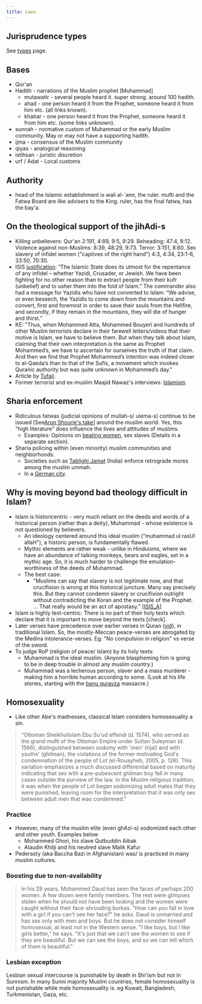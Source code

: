 ```yaml
---
title: Laws
---
```


## Jurisprudence types
See [types](../types/) page.

## Bases
- Qur'an
- Hadith - narrations of the Muslim prophet [Muhammad]
  - mutawatir - several people heard it. super strong. around 100 hadith.
  - ahad - one person heard it from the Prophet, someone heard it from him etc. (all links known).
  - khabar - one person heard it from the Prophet, someone heard it from him etc. (some links unknown).
- sunnah - normative custom of Muhammad or the early Muslim community. May or may not have a supporting hadith.
- ijma - consensus of the Muslim community
- qiyas - analogical reasoning
- istihsan - juristic discretion
- urf / Adat - Local customs


## Authority
- head of the Islamic establishment is wali al-`amr, the ruler. mufti and the Fatwa Board are like advisers to the King. ruler, has the final fatwa, has the bay'a.

## On the theological support of the jihAdi-s
- Killing unbelievers: Qur'an 2:191, 4:89, 9:5, 9:29. Beheading: 47:4, 8:12. Violence against non-Muslims: 8:39, 48:29, 9:73. Terror: 3:151, 8:60. Sex slavery of infidel women ("captives of the right hand") 4:3, 4:34, 23:1-6, 33:50, 70:30. 
- ISIS [justification](http://cnsnews.com/news/article/lauretta-brown/isis-commander-justifies-massacre-we-had-called-upon-yazidis-convert): “The Islamic State does its utmost for the repentance of any infidel – whether Yazidi, Crusader, or Jewish. We have been fighting for no other reason than to extract people from their kufr (unbelief) and to usher them into the fold of Islam.” The commander also had a message for Yazidis who have not converted to Islam: “We advise, or even beseech, the Yazidis to come down from the mountains and convert, first and foremost in order to save their souls from the Hellfire, and secondly, if they remain in the mountains, they will die of hunger and thirst.”
- KE: "Thus, when Mohammed Atta, Mohammed Bouyeri and hundreds of other Muslim terrorists declare in their farewell letters/videos that their motive is Islam, we have to believe them. But when they talk about Islam, claiming that their own interpretation is the same as Prophet Mohammed’s, we have to ascertain for ourselves the truth of that claim. And then we find that Prophet Mohammed’s intention was indeed closer to al-Qaeda’s than to that of the Sufis, a movement which invokes Quranic authority but was quite unknown in Mohammed’s day."
- Article by [Tufail](http://www.newindianexpress.com/columns/Skewed-logic-of-Al-Qaeda/2013/09/18/article1789874.ece).
- Former terrorist and ex-muslim Maajid Nawaz's interviews: [Islamism](https://www.youtube.com/watch?v=KlADwwnipaI).

## Sharia enforcement
- Ridiculous fatwas (judicial opinions of mullah-s/ ulema-s) continue to be issued \[See[Arun Shourie's take](https://www.youtube.com/watch?v=0iVIec5e3_0&feature)\] around the muslim world. Yes, this "high literature" does influence the lives and attitudes of muslims.
    - Examples: Opinions on [beating women](https://www.youtube.com/watch?v=ty-q9GTure4), sex slaves (Details in a separate section).
- Sharia policing within (even minority) muslim communities and neighborhoods.
    - Societies such as [Tablighi Jamat](http://en.wikipedia.org/wiki/Tablighi_Jamaat) (India) enforce retrograde mores among the muslim ummah.
    - In a [German city](http://www.dw.de/locals-concerned-as-sharia-police-patrol-streets-of-german-city/a-17904887).

## Why is moving beyond bad theology difficult in Islam?

- Islam is historicentric - very much reliant on the deeds and words of a historical person (rather than a deity), Muhammad - whose existence is not questioned by believers.
    - An ideology centered around this ideal muslim ("muhammad ul rasUl allaH"), a historic person, is fundamentally flawed.
    - Mythic elements are rather weak - unlike in Hinduisms, where we have an abundance of talking monkeys, bears and eagles, set in a mythic age. So, it is much harder to challenge the emulation-worthiness of the deeds of Muhammad.
    - The best case:
        - "Muslims can say that slavery is not legitimate now, and that crucifixion is wrong at this historical juncture. Many say precisely this. But they cannot condemn slavery or crucifixion outright without contradicting the Koran and the example of the Prophet. ... That really would be an act of apostasy." \[[ISIS_A](http://www.theatlantic.com/features/archive/2015/02/what-isis-really-wants/384980/)\]
- Islam is highly text-centric: There is no part of their holy texts which declare that it is important to move beyond the texts \[check\].
- Later verses have precedence over earlier verses in Quran ([vid](https://youtu.be/vKXGcZlMK_k?t=1132)), in traditional Islam. So, the mostly-Meccan peace-verses are abrogated by the Medina intolerance-verses. Eg: "No compulsion in religion" vs verse of the sword.
- To judge RoP (religion of peace/ Islam) by its holy texts:
    - Muhammad is the ideal muslim. (Anyone blaspheming him is going to be in deep trouble in almost any muslim country.)
    - Muhammad was a lecherous person, slaver and a mass murderer - making him a horrible human according to some. (Look at his life stories, starting with the [banu qurayza](http://en.wikipedia.org/wiki/Banu_Qurayza) massacre.)

## Homosexuality
- Like other Abe's madnesses, classical Islam considers homosexuality a sin.

> "Ottoman Sheikhulislam Ebu Su'ud effendi (d. 1574), who served as the grand mufti of the Ottoman Empire under Sultan Suleyman (d. 1566), distinguished between sodomy with 'men' (rijal) and with youths' (ghilman), the violations of the former motivating God's condemnation of the people of Lot (el-Rouayheb, 2005, p. 126). This variation emphasizes a much discussed differential based on maturity indicating that sex with a pre-pubescent ghilman boy fell in many cases outside the purview of the law. In the Muslim religious tradition, it was when the people of Lot began sodomizing adult males that they were punished, leaving room for the interpretation that it was only sex between adult men that was condemned."

### Practice 
- However, many of the muslim elite (even ghAzi-s) sodomized each other and other youth. Examples below
  - Mohammed Ghori, his slave Qutbuddin Aibak
  - Alaudin Khilji and his neutred slave Malik Kafur 
- Pederasty (aka Baccha Bazi in Afghanistan) was/ is practiced in many muslim cultures. 

### Boosting due to non-availability
> In his 29 years, Mohammed Daud has seen the faces of perhaps 200 women. A few dozen were family members. The rest were glimpses stolen when he should not have been looking and the women were caught without their face-shrouding burkas. "How can you fall in love with a girl if you can't see her face?" he asks. Daud is unmarried and has sex only with men and boys. But he does not consider himself homosexual, at least not in the Western sense. "I like boys, but I like girls better," he says. "It's just that we can't see the women to see if they are beautiful. But we can see the boys, and so we can tell which of them is beautiful."


### Lesbian exception
Lesbian sexual intercourse is punishable by death in Shi'ism but not in Sunnism. In many Sunni majority Muslim countries, female homosexuality is not punishable while male homosexuality is. eg Kuwait, Bangladesh, Turkmenistan, Gaza, etc.